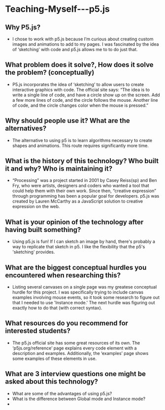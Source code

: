 # Teaching-Myself---p5.js

## Why P5.js? 
* I chose to work with p5.js because I’m curious about creating custom images and animations to add to my pages. I was fascinated by the idea of ‘sketching’ with code and p5.js allows me to to do just that. 


## What problem does it solve?, How does it solve the problem? (conceptually)
* P5.js incorporates the idea of ‘sketching’ to allow users to create interactive graphics with code. The official site says: “The idea is to write a single line of code, and have a circle show up on the screen. Add a few more lines of code, and the circle follows the mouse. Another line of code, and the circle changes color when the mouse is pressed.”


## Why should people use it? What are the alternatives? 
* The alternative  to using p5 is to learn algorithms necessary to create shapes and animations. This route requires significantly more time. 


## What is the history of this technology? Who built it and why? Who is maintaining it? 
* “Processing” was a project started in 2001 by Casey Reiss(sp) and Ben Fry, who were artists, designers and coders who wanted a tool that could help them with their own work. Since then, “creative expression” through programming has been a popular goal for developers. p5.js was created by Lauren McCarthy as a JavaScript solution to creative expression on the web. 

## What is your opinion of the technology after having built something? 
* Using p5.js is fun! If I can sketch an image by hand, there's probably a way to replicate that sketch in p5. I like the flexibility that the p5's 'sketching' provides. 


## What are the biggest conceptual hurdles you encountered when researching this? 
* Listing several canvases on a single page was my greatese conceptual hurdle for this project. I was specifically trying to include canvas examples involving mouse events, so it took some research to figure out that I needed to use 'Instance mode.' The next hurdle was figuring out exactly how to do that (with correct syntax).  


## What resources do you recommend for interested students? 
* The p5.js official site has some great resources of its own.  The ‘p5js.org/reference’ page explains every code element with a description and examples. Additionally, the ‘examples’ page shows some examples of these elements in use. 


## What are 3 interview questions one might be asked about this technology? 
* What are some of the advantages of using p5.js? 
* What is the difference between Global mode and Instance mode? 
* 